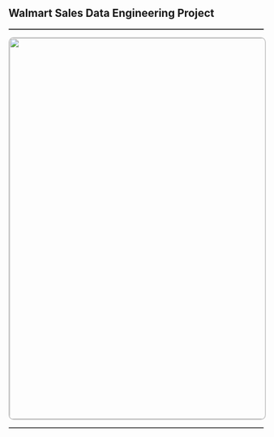 <h2> Walmart Sales Data Engineering Project </h2>
<hr style="border: 0.5px solid #999;">


<p align="center">
  <img alt="walmart_project-piplelines" src="https://github.com/user-attachments/assets/1bd7d129-594b-4c8e-8b93-e2edb555ff83"  width="1598" height="753" style="border: 2px solid #ccc; border-radius: 10px;" width="700"/>
</p>
<hr style="border: 0.5px solid #bbb;">
